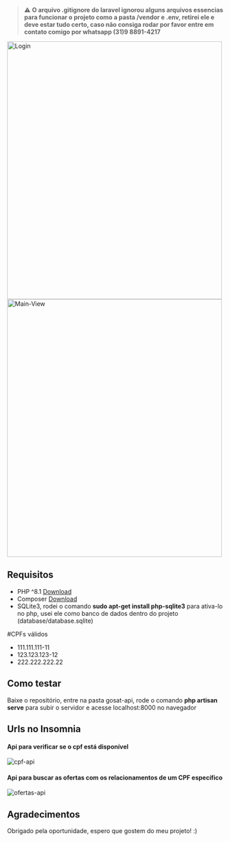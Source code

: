 
> :warning: **O arquivo .gitignore do laravel ignorou alguns arquivos essencias para funcionar o projeto como a pasta /vendor e .env, retirei ele e deve estar tudo certo, caso não consiga rodar por favor entre em contato comigo por whatsapp (31)9 8891-4217**

<img src="https://cdn.discordapp.com/attachments/523584352345653288/1010197076728094730/unknown.png" alt="Login" width="500" height="600">
<img src="https://cdn.discordapp.com/attachments/523584352345653288/1010197238003277824/unknown.png" alt="Main-View" width="500" height="600">

## Requisitos
- PHP ^8.1 [Download](https://www.php.net/downloads.php)
- Composer [Download](https://getcomposer.org/download/)
- SQLite3, rodei o comando **sudo apt-get install php-sqlite3** para ativa-lo no php, usei ele como banco de dados dentro do projeto (database/database.sqlite)

#CPFs válidos
- 111.111.111-11
- 123.123.123-12
- 222.222.222.22


## Como testar

Baixe o repositório, entre na pasta gosat-api, rode o comando **php artisan serve** para subir o servidor e acesse localhost:8000 no navegador

## Urls no Insomnia
<h4>Api para verificar se o cpf está disponível</h4>
<img align="center" alt="cpf-api" src="https://cdn.discordapp.com/attachments/302245701415600128/993270806341754991/cpfapi.png">
<h4>Api para buscar as ofertas com os relacionamentos de um CPF específico</h4>
<img align="center" alt="ofertas-api" src="https://cdn.discordapp.com/attachments/302245701415600128/993270806064943104/ofertas-api.png">


## Agradecimentos

Obrigado pela oportunidade, espero que gostem do meu projeto! :)
